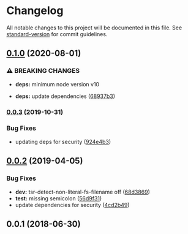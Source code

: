 # Changelog

All notable changes to this project will be documented in this file. See [standard-version](https://github.com/conventional-changelog/standard-version) for commit guidelines.

## [0.1.0](https://github.com/kolbma/node-n4v-logger/compare/v0.0.3...v0.1.0) (2020-08-01)


### ⚠ BREAKING CHANGES

* **deps:** minimum node version v10

* **deps:** update dependencies ([68937b3](https://github.com/kolbma/node-n4v-logger/commit/68937b3ad7330592243307b2d687770a57249993))

### [0.0.3](https://github.com/kolbma/node-n4v-logger/compare/v0.0.2...v0.0.3) (2019-10-31)


### Bug Fixes

* updating deps for security ([924e4b3](https://github.com/kolbma/node-n4v-logger/commit/924e4b34111dd0e868a66736841d541415f56704))

## [0.0.2](https://github.com/kolbma/node-n4v-logger/compare/v0.0.1...v0.0.2) (2019-04-05)


### Bug Fixes

* **dev:** tsr-detect-non-literal-fs-filename off ([68d3869](https://github.com/kolbma/node-n4v-logger/commit/68d3869))
* **test:** missing semicolon ([56d9f31](https://github.com/kolbma/node-n4v-logger/commit/56d9f31))
* update dependencies for security ([4cd2b49](https://github.com/kolbma/node-n4v-logger/commit/4cd2b49))



<a name="0.0.1"></a>
## 0.0.1 (2018-06-30)

